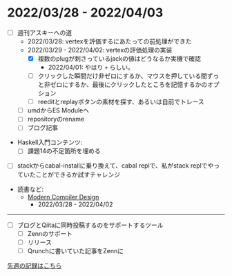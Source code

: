 # 2022/03/28 - 2022/04/03

- [ ] 週刊アスキーへの道
    - 2022/03/28: vertexを評価するにあたっての前処理ができた
    - 2022/03/29 - 2022/04/02: vertexの評価処理の実装
        - [x] 複数のplugが刺さっているjackの値はどうなるか実機で確認
            - 2022/04/01: やはり `+` らしい。
        - [ ] クリックした瞬間だけ非ゼロにするか、マウスを押している間ずっと非ゼロにするか、最後にクリックしたところを記憶するかのオプション
        - [ ] reeditとreplayボタンの素材を探す、あるいは自前でトレース
    - [ ] umdからES Moduleへ
    - [ ] repositoryのrename
    - [ ] ブログ記事
- Haskell入門コンテンツ:
    - [ ] 課題14の不足箇所を埋める
- [ ] stackからcabal-installに乗り換えて、cabal replで、私がstack replでやっていたことができるか試すチャレンジ
- 読書など:
    - [Modern Compiler Design](https://www.springer.com/jp/book/9781461446989)
        - 2022/03/28 - 2022/04/02

------

- [ ] ブログとQiitaに同時投稿するのをサポートするツール
    - [ ] Zennのサポート
    - [ ] リリース
    - [ ] Qrunchに書いていた記事をZennに

[先週の記録はこちら](https://github.com/igrep/daily-commits/blob/c01913a660ef1b981c737ee5f2d8be951b14c1e4/yesterday.md)
